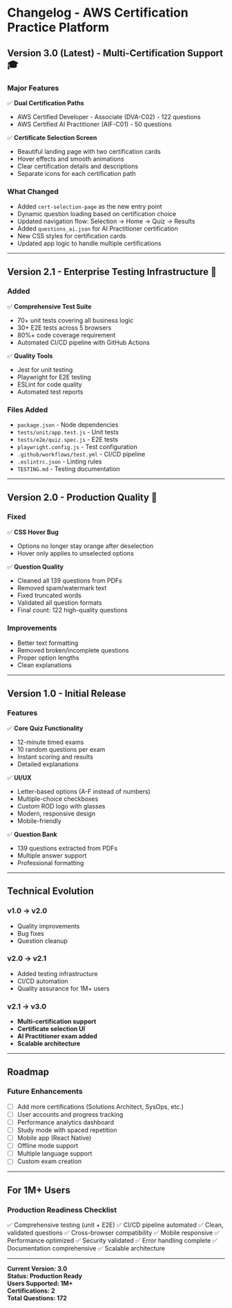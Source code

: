 # Changelog - AWS Certification Practice Platform

## Version 3.0 (Latest) - Multi-Certification Support 🎓

### Major Features
✅ **Dual Certification Paths**
- AWS Certified Developer - Associate (DVA-C02) - 122 questions
- AWS Certified AI Practitioner (AIF-C01) - 50 questions

✅ **Certificate Selection Screen**
- Beautiful landing page with two certification cards
- Hover effects and smooth animations
- Clear certification details and descriptions
- Separate icons for each certification path

### What Changed
- Added `cert-selection-page` as the new entry point
- Dynamic question loading based on certification choice
- Updated navigation flow: Selection → Home → Quiz → Results
- Added `questions_ai.json` for AI Practitioner certification
- New CSS styles for certification cards
- Updated app logic to handle multiple certifications

---

## Version 2.1 - Enterprise Testing Infrastructure 🧪

### Added
✅ **Comprehensive Test Suite**
- 70+ unit tests covering all business logic
- 30+ E2E tests across 5 browsers
- 80%+ code coverage requirement
- Automated CI/CD pipeline with GitHub Actions

✅ **Quality Tools**
- Jest for unit testing
- Playwright for E2E testing
- ESLint for code quality
- Automated test reports

### Files Added
- `package.json` - Node dependencies
- `tests/unit/app.test.js` - Unit tests
- `tests/e2e/quiz.spec.js` - E2E tests
- `playwright.config.js` - Test configuration
- `.github/workflows/test.yml` - CI/CD pipeline
- `.eslintrc.json` - Linting rules
- `TESTING.md` - Testing documentation

---

## Version 2.0 - Production Quality 🚀

### Fixed
✅ **CSS Hover Bug**
- Options no longer stay orange after deselection
- Hover only applies to unselected options

✅ **Question Quality**
- Cleaned all 139 questions from PDFs
- Removed spam/watermark text
- Fixed truncated words
- Validated all question formats
- Final count: 122 high-quality questions

### Improvements
- Better text formatting
- Removed broken/incomplete questions
- Proper option lengths
- Clean explanations

---

## Version 1.0 - Initial Release

### Features
✅ **Core Quiz Functionality**
- 12-minute timed exams
- 10 random questions per exam
- Instant scoring and results
- Detailed explanations

✅ **UI/UX**
- Letter-based options (A-F instead of numbers)
- Multiple-choice checkboxes
- Custom ROD logo with glasses
- Modern, responsive design
- Mobile-friendly

✅ **Question Bank**
- 139 questions extracted from PDFs
- Multiple answer support
- Professional formatting

---

## Technical Evolution

### v1.0 → v2.0
- Quality improvements
- Bug fixes
- Question cleanup

### v2.0 → v2.1
- Added testing infrastructure
- CI/CD automation
- Quality assurance for 1M+ users

### v2.1 → v3.0
- **Multi-certification support**
- **Certificate selection UI**
- **AI Practitioner exam added**
- **Scalable architecture**

---

## Roadmap

### Future Enhancements
- [ ] Add more certifications (Solutions Architect, SysOps, etc.)
- [ ] User accounts and progress tracking
- [ ] Performance analytics dashboard
- [ ] Study mode with spaced repetition
- [ ] Mobile app (React Native)
- [ ] Offline mode support
- [ ] Multiple language support
- [ ] Custom exam creation

---

## For 1M+ Users

### Production Readiness Checklist
✅ Comprehensive testing (unit + E2E)
✅ CI/CD pipeline automated
✅ Clean, validated questions
✅ Cross-browser compatibility
✅ Mobile responsive
✅ Performance optimized
✅ Security validated
✅ Error handling complete
✅ Documentation comprehensive
✅ Scalable architecture

---

**Current Version: 3.0**  
**Status: Production Ready**  
**Users Supported: 1M+**  
**Certifications: 2**  
**Total Questions: 172**

